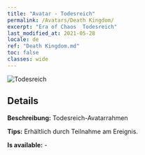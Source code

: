 ```yaml
---
title: "Avatar - Todesreich"
permalink: /Avatars/Death Kingdom/
excerpt: "Era of Chaos  Todesreich"
last_modified_at: 2021-05-28
locale: de
ref: "Death Kingdom.md"
toc: false
classes: wide
---
```

 ![Todesreich](/images/a/avatarFrame_86.png)

## Details

 **Beschreibung:** Todesreich-Avatarrahmen 

 **Tips:** Erhältlich durch Teilnahme am Ereignis. 

 **Is available:**  - 

